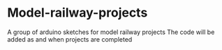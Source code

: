 # Model-railway-projects
A group of arduino sketches for model railway projects 
The code will be added as and when projects are completed
